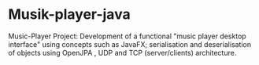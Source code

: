 # Musik-player-java
Music-Player Project: Development of a functional "music player desktop interface" using concepts such as JavaFX; serialisation and deserialisation of objects using OpenJPA , UDP and TCP (server/clients) architecture.
